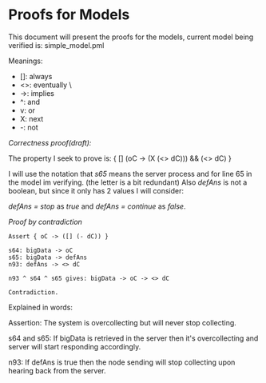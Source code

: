 # Proofs for Models

This document will present the proofs for the models, current model being verified is: simple_model.pml

Meanings:
* []: always 
* <>: eventually \\
* ->: implies
* ^: and
* v: or
* X: next 
* -: not

*Correctness proof(draft):*

The property I seek to prove is: { [] (oC -> (X (<> dC))) && (<> dC) }

I will use the notation that *s65* means the server process and for line 65 in the model im verifying. (the letter is a bit redundant) Also *defAns* is not a boolean, but since it only has 2 values I will consider: 

*defAns = stop* as *true* and 
*defAns = continue* as *false*.

_Proof by contradiction_


~~~~
Assert { oC -> ([] (- dC)) } 

s64: bigData -> oC
s65: bigData -> defAns
n93: defAns -> <> dC

n93 ^ s64 ^ s65 gives: bigData -> oC -> <> dC

Contradiction.
~~~~

Explained in words:

Assertion: The system is overcollecting but will never stop collecting.

s64 and s65: If bigData is retrieved in the server then it's overcollecting and server will start responding accordingly.

n93: If defAns is true then the node sending will stop collecting upon hearing back from the server.
